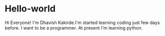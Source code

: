 # Hello-world
Hi Everyone!
  I'm Dhavish Kakirde.I'm started learning coding just few days before. 
  I want to be a programmer. At present I'm learning python.
